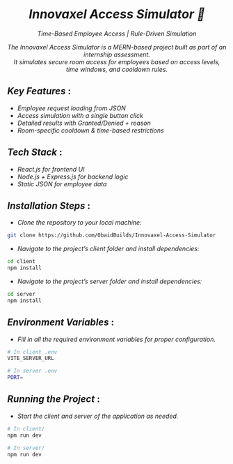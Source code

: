 <div align="center">
    <h1><i>Innovaxel Access Simulator 🔐</i></h1>
    <p align="center">
         <p><i>Time-Based Employee Access | Rule-Driven Simulation</i></p>
    </p>


*The Innovaxel Access Simulator is a MERN-based project built as part of an internship assessment.  
It simulates secure room access for employees based on access levels, time windows, and cooldown rules.*  

</div>

## _Key Features_ :

- _Employee request loading from JSON_  
- _Access simulation with a single button click_  
- _Detailed results with Granted/Denied + reason_  
- _Room-specific cooldown & time-based restrictions_  

## _Tech Stack_ :

- _React.js for frontend UI_  
- _Node.js + Express.js for backend logic_  
- _Static JSON for employee data_

  
## _Installation Steps_ :

- _Clone the repository to your local machine:_
```bash
git clone https://github.com/ObaidBuilds/Innovaxel-Access-Simulator
```
- _Navigate to the project’s client folder and install dependencies:_
```bash
cd client
npm install
```

- _Navigate to the project’s server folder and install dependencies:_
```bash
cd server
npm install
```

## _Environment Variables_ :

- _Fill in all the required environment variables for proper configuration._
```bash
# In client .env
VITE_SERVER_URL

# In server .env
PORT=
```

## _Running the Project_ :

- _Start the client and server of the application as needed._
```bash
# In client/
npm run dev

# In server/
npm run dev
```

